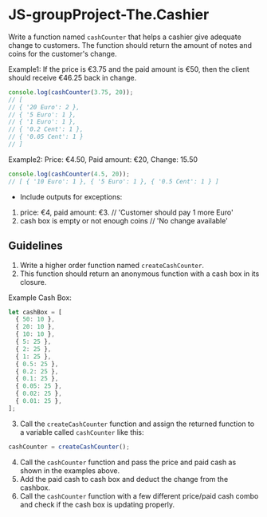 # JS-groupProject-The.Cashier
Write a function named `cashCounter` that helps a cashier give adequate change to customers. The function should return the amount of notes and coins for the customer's change.

Example1: If the price is €3.75 and the paid amount is €50, then the client should receive €46.25 back in change.

```javascript
console.log(cashCounter(3.75, 20));
// [
// { '20 Euro': 2 },
// { '5 Euro': 1 },
// { '1 Euro': 1 },
// { '0.2 Cent': 1 },
// { '0.05 Cent': 1 }
// ]
```

Example2: Price: €4.50, Paid amount: €20, Change: 15.50

```javascript
console.log(cashCounter(4.5, 20));
// [ { '10 Euro': 1 }, { '5 Euro': 1 }, { '0.5 Cent': 1 } ]
```

- Include outputs for exceptions:

1. price: €4, paid amount: €3. // 'Customer should pay 1 more Euro'
2. cash box is empty or not enough coins // 'No change available'

## Guidelines

1. Write a higher order function named `createCashCounter`.
2. This function should return an anonymous function with a cash box in its closure.

Example Cash Box:

```javascript
let cashBox = [
  { 50: 10 },
  { 20: 10 },
  { 10: 10 },
  { 5: 25 },
  { 2: 25 },
  { 1: 25 },
  { 0.5: 25 },
  { 0.2: 25 },
  { 0.1: 25 },
  { 0.05: 25 },
  { 0.02: 25 },
  { 0.01: 25 },
];
```

3. Call the `createCashCounter` function and assign the returned function to a variable called `cashCounter` like this:

```javascript
cashCounter = createCashCounter();
```

4. Call the `cashCounter` function and pass the price and paid cash as shown in the examples above.
5. Add the paid cash to cash box and deduct the change from the cashbox.
6. Call the `cashCounter` function with a few different price/paid cash combo and check if the cash box is updating properly.
